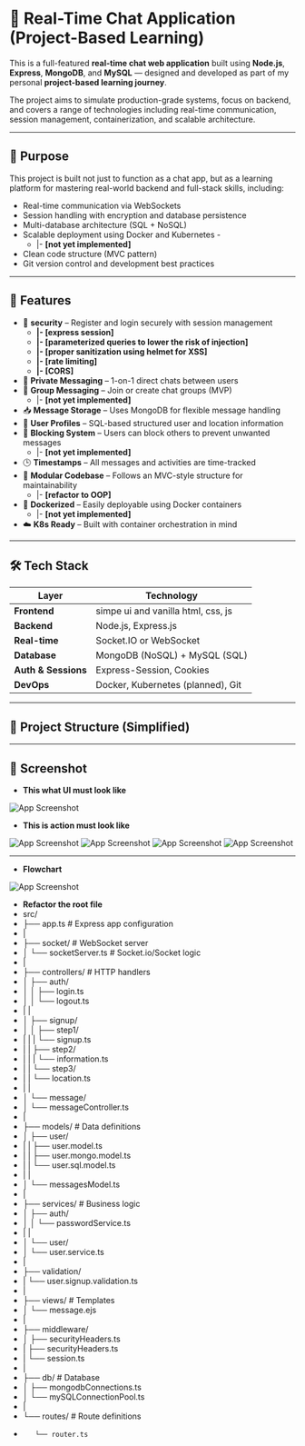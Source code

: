 # 💬 Real-Time Chat Application (Project-Based Learning)

This is a full-featured **real-time chat web application** built using **Node.js**, **Express**, **MongoDB**, and **MySQL** — designed and developed as part of my personal **project-based learning journey**.

The project aims to simulate production-grade systems, focus on backend, and covers a range of technologies including real-time communication, session management, containerization, and scalable architecture.

---

## 🧠 Purpose

This project is built not just to function as a chat app, but as a learning platform for mastering real-world backend and full-stack skills, including:

- Real-time communication via WebSockets
- Session handling with encryption and database persistence
- Multi-database architecture (SQL + NoSQL)
- Scalable deployment using Docker and Kubernetes -
    - |- **[not yet implemented]**
- Clean code structure (MVC pattern)
- Git version control and development best practices

---

## 🚀 Features

- 🔐 **security** – Register and login securely with session management
    - **|- [express session]**
    - **|- [parameterized queries to lower the risk of injection]**
    - **|- [proper sanitization using helmet for XSS]**
    - **|- [rate limiting]**
    - **|- [CORS]**
- 💬 **Private Messaging** – 1-on-1 direct chats between users
- 👥 **Group Messaging** – Join or create chat groups (MVP)
    - |- **[not yet implemented]**
- 📥 **Message Storage** – Uses MongoDB for flexible message handling
- 📄 **User Profiles** – SQL-based structured user and location information
- 🚫 **Blocking System** – Users can block others to prevent unwanted messages 
    - |- **[not yet implemented]**
- 🕒 **Timestamps** – All messages and activities are time-tracked
- 🧩 **Modular Codebase** – Follows an MVC-style structure for maintainability
    - |- **[refactor to OOP]**
- 🐳 **Dockerized** – Easily deployable using Docker containers
    - |- **[not yet implemented]**
- ☁️ **K8s Ready** – Built with container orchestration in mind

---

## 🛠️ Tech Stack

| Layer          | Technology                             |
|----------------|----------------------------------------|
| **Frontend**   | simpe ui and vanilla html, css, js     |
| **Backend**    | Node.js, Express.js                    |
| **Real-time**  | Socket.IO or WebSocket                 |
| **Database**   | MongoDB (NoSQL) + MySQL (SQL)          |
| **Auth & Sessions** | Express-Session, Cookies          |
| **DevOps**     | Docker, Kubernetes (planned), Git      |

---

## 📁 Project Structure (Simplified)

---

## 📸 Screenshot

- **This what UI must look like**

![App Screenshot](https://github.com/hunter123322/typescript-try/blob/handling-offline-send-message/screenshot/Screenshot%202024-12-05%20135720.png?raw=true)

- **This is action must look like**

![App Screenshot](https://github.com/hunter123322/typescript-try/blob/handling-offline-send-message/screenshot/Screenshot%202024-12-05%20135756.png)
![App Screenshot](https://github.com/hunter123322/typescript-try/blob/handling-offline-send-message/screenshot/Screenshot%202024-12-05%20135813.png)
![App Screenshot](https://github.com/hunter123322/typescript-try/blob/handling-offline-send-message/screenshot/Screenshot%202024-12-05%20135831.png)
![App Screenshot](https://github.com/hunter123322/typescript-try/blob/handling-offline-send-message/screenshot/Screenshot%202024-12-05%20135901.png)

---

- **Flowchart**

![App Screenshot](https://github.com/hunter123322/typescript-try/blob/handling-offline-send-message/screenshot/Screenshot%202025-06-23%20164322.png)


- **Refactor the root file** 
-    src/
-    ├── app.ts                      # Express app configuration
-    |
-    ├── socket/                     # WebSocket server
-    │   └── socketServer.ts         # Socket.io/Socket logic
-    |
-    ├── controllers/                # HTTP handlers
-    │   ├── auth/
-    │   │   ├── login.ts
-    │   │   └── logout.ts
-    |   |   
-    │   ├── signup/
-    │   │   ├── step1/
-    |   |   |   └── signup.ts
-    |   |   ├── step2/
-    |   |   |   └── information.ts
-    |   |   └── step3/
-    |   |       └── location.ts
-    |   |
-    │   └── message/
-    │       └── messageController.ts
-    |
-    ├── models/                     # Data definitions
-    │   ├── user/
-    |   |   ├── user.model.ts
-    |   |   ├── user.mongo.model.ts
-    |   |   └── user.sql.model.ts
-    |   |
-    │   └── messagesModel.ts
-    |
-    ├── services/                   # Business logic
-    │   ├── auth/
-    │   │   └── passwordService.ts
-    |   |
-    │   └── user/
-    │       └── user.service.ts
-    |
-    ├── validation/
-    |   └── user.signup.validation.ts
-    |
-    ├── views/                      # Templates
-    │   └── message.ejs
-    |
-    ├── middleware/
-    │   ├── securityHeaders.ts
-    |   ├── securityHeaders.ts
-    |   └── session.ts
-    |
-    ├── db/                         # Database
-    │   ├── mongodbConnections.ts
-    │   └── mySQLConnectionPool.ts
-    |
-    └── routes/                     # Route definitions
-        └── router.ts
        